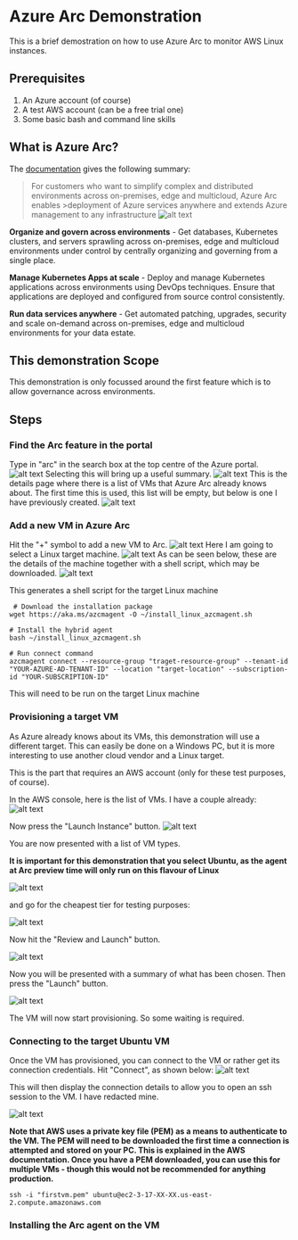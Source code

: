 # Azure Arc Demonstration
This is a brief demostration on how to use Azure Arc to monitor AWS Linux instances.

## Prerequisites
1. An Azure account (of course)
2. A test AWS account (can be a free trial one)
3. Some basic bash and command line skills

## What is Azure Arc?
The [documentation](https://azure.microsoft.com/en-gb/services/azure-arc/) gives the following summary:

>For customers who want to simplify complex and distributed environments across on-premises, edge and multicloud, Azure Arc enables >deployment of Azure services anywhere and extends Azure management to any infrastructure
![alt text](https://github.com/jometzg/arc-demo/blob/master/overview.png "Arc overview")

**Organize and govern across environments** - Get databases, Kubernetes clusters, and servers sprawling across on-premises, edge and multicloud environments under control by centrally organizing and governing from a single place.

**Manage Kubernetes Apps at scale** - Deploy and manage Kubernetes applications across environments using DevOps techniques. Ensure that applications are deployed and configured from source control consistently.

**Run data services anywhere** - Get automated patching, upgrades, security and scale on-demand across on-premises, edge and multicloud environments for your data estate.

## This demonstration Scope
This demonstration is only focussed around the first feature which is to allow governance across environments. 

## Steps
### Find the Arc feature in the portal
Type in "arc" in the search box at the top centre of the Azure portal.
![alt text](https://github.com/jometzg/arc-demo/blob/master/find-arc.png "Find Arc feature")
Selecting this will bring up a useful summary.
![alt text](https://github.com/jometzg/arc-demo/blob/master/arc-summary.png "Arc summary")
This is the details page where there is a list of VMs that Azure Arc already knows about. The first time this is used, this list will be empty, but below is one I have previously created.
![alt text](https://github.com/jometzg/arc-demo/blob/master/arc-list.png "Arc list")

### Add a new VM in Azure Arc
Hit the "+" symbol to add a new VM to Arc.
![alt text](https://github.com/jometzg/arc-demo/blob/master/arc-add1.png "Add a VM")
Here I am going to select a Linux target machine.
![alt text](https://github.com/jometzg/arc-demo/blob/master/arc-add2.png "Add a VM")
As can be seen below, these are the details of the machine together with a shell script, which may be downloaded.
![alt text](https://github.com/jometzg/arc-demo/blob/master/arc-add3.png "Add a VM")

This generates a shell script for the target Linux machine
```
 # Download the installation package
wget https://aka.ms/azcmagent -O ~/install_linux_azcmagent.sh

# Install the hybrid agent
bash ~/install_linux_azcmagent.sh

# Run connect command
azcmagent connect --resource-group "traget-resource-group" --tenant-id "YOUR-AZURE-AD-TENANT-ID" --location "target-location" --subscription-id "YOUR-SUBSCRIPTION-ID"
```
This will need to be run on the target Linux machine

### Provisioning a target VM
As Azure already knows about its VMs, this demonstration will use a different target. This can easily be done on a Windows PC, but it is more interesting to use another cloud vendor and a Linux target.

This is the part that requires an AWS account (only for these test purposes, of course).

In the AWS console, here is the list of VMs. I have a couple already:
![alt text](https://github.com/jometzg/arc-demo/blob/master/aws-vm-summary.png "AWS VM instance list")

Now press the "Launch Instance" button.
![alt text](https://github.com/jometzg/arc-demo/blob/master/aws-launch1.png "AWS Launch")

You are now presented with a list of VM types.

**It is important for this demonstration that you select Ubuntu, as the agent at Arc preview time will only run on this flavour of Linux**

![alt text](https://github.com/jometzg/arc-demo/blob/master/aws-select-ubuntu.png "AWS select Ubuntu")

and go for the cheapest tier for testing purposes:

![alt text](https://github.com/jometzg/arc-demo/blob/master/aws-select-size.png "AWS select smallest size")

Now hit the "Review and Launch" button.

![alt text](https://github.com/jometzg/arc-demo/blob/master/aws-review-and-launch.png "AWS review and launch")

Now you will be presented with a summary of what has been chosen. Then press the "Launch" button.

![alt text](https://github.com/jometzg/arc-demo/blob/master/aws-launch.png "AWS launch summary")

The VM will now start provisioning. So some waiting is required.

### Connecting to the target Ubuntu VM
Once the VM has provisioned, you can connect to the VM or rather get its connection credentials.
Hit "Connect", as shown below:
![alt text](https://github.com/jometzg/arc-demo/blob/master/aws-connect.png "AWS connect")

This will then display the connection details to allow you to open an ssh session to the VM. I have redacted mine.

![alt text](https://github.com/jometzg/arc-demo/blob/master/aws-connect2.png "AWS connect summary")


**Note that AWS uses a private key file (PEM) as a means to authenticate to the VM. The PEM will need to be downloaded the first time a connection is attempted and stored on your PC. This is explained in the AWS documentation. Once you have a PEM downloaded, you can use this for multiple VMs - though this would not be recommended for anything production.**

```
ssh -i "firstvm.pem" ubuntu@ec2-3-17-XX-XX.us-east-2.compute.amazonaws.com
```

### Installing the Arc agent on the VM

